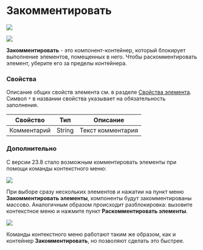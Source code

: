 # Закомментировать

![](../../resources/basic/logic/image-(100)-(1)-(1)-(1)-(1)-(1)-(1)-(1)-(2)-(316).png)

![](../../resources/basic/logic/image-(89).png)

**Закомментировать** - это компонент-контейнер, который блокирует выполнение элементов, помещенных в него. Чтобы раскомментировать элемент, уберите его за пределы контейнера.

### Свойства
Описание общих свойств элемента см. в разделе [Свойства элемента](https://docs.primo-rpa.ru/primo-rpa/primo-studio/process/elements#svoistva-elementa).\
Символ `*` в названии свойства указывает на обязательность заполнения.

| Свойство    | Тип    | Описание                 |
| ----------- | ------ | ------------------------ |
| Комментарий | String | Текст комментария        |

### Дополнительно

С версии 23.8 стало возможным комментировать элементы при помощи команды контекстного меню:

![](../../resources/basic/logic/comment-element-black.png)

При выборе сразу нескольких элементов и нажатии на пункт меню **Закомментировать элементы**, компоненты будут закомментированы массово. Аналогичным образом происходит разблокировка: вызовите контекстное меню и нажмите пункт **Раскомментировать элементы**.

![](../../resources/basic/logic/comment-out-element.png)

Команды контекстного меню работают таким же образом, как и контейнер **Закомментировать**, но позволяют сделать это быстрее.

